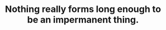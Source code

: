 ---
title: Nothing really forms long enough to be an impermanent thing.
tags: change buddhism motion non-dual perception
---
